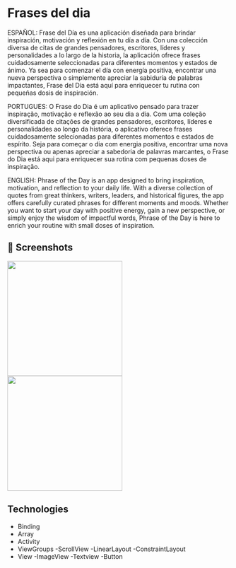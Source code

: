 # Frases del dia
ESPAÑOL:
Frase del Día es una aplicación diseñada para brindar inspiración, motivación y reflexión en tu día a día. Con una colección diversa de citas de grandes pensadores, escritores, líderes y personalidades a lo largo de la historia, la aplicación ofrece frases cuidadosamente seleccionadas para diferentes momentos y estados de ánimo. Ya sea para comenzar el día con energía positiva, encontrar una nueva perspectiva o simplemente apreciar la sabiduría de palabras impactantes, Frase del Día está aquí para enriquecer tu rutina con pequeñas dosis de inspiración.

PORTUGUES:
O Frase do Dia é um aplicativo pensado para trazer inspiração, motivação e reflexão ao seu dia a dia. Com uma coleção diversificada de citações de grandes pensadores, escritores, líderes e personalidades ao longo da história, o aplicativo oferece frases cuidadosamente selecionadas para diferentes momentos e estados de espírito. Seja para começar o dia com energia positiva, encontrar uma nova perspectiva ou apenas apreciar a sabedoria de palavras marcantes, o Frase do Dia está aqui para enriquecer sua rotina com pequenas doses de inspiração.

ENGLISH:
Phrase of the Day is an app designed to bring inspiration, motivation, and reflection to your daily life. With a diverse collection of quotes from great thinkers, writers, leaders, and historical figures, the app offers carefully curated phrases for different moments and moods. Whether you want to start your day with positive energy, gain a new perspective, or simply enjoy the wisdom of impactful words, Phrase of the Day is here to enrich your routine with small doses of inspiration.

## :camera_flash: Screenshots
<!-- You can add more screenshots here if you like -->
<img src="https://github.com/user-attachments/assets/92fb9145-2ea7-46a2-b7b5-4c95ae5f6052" width=260/> <img src="https://github.com/user-attachments/assets/e48c9131-496c-44eb-9089-fe316cf587c9" width=260/>



## Technologies
- Binding
- Array
- Activity
- ViewGroups
  -ScrollView
  -LinearLayout
  -ConstraintLayout
- View
  -ImageView
  -Textview
  -Button    
